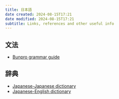 ```yaml
---
title: 日本語
date created: 2024-08-15T17:21  
date modified: 2024-08-15T17:21 
subtitle: Links, references and other useful info
---
```



## 文法

 - [Bunpro grammar guide](https://bunpro.jp/grammar_points)


## 辞典

 - [Japanese-Japanese dictionary](https://dictionary.goo.ne.jp/)
 - [Japanese-English dictionary](https://jisho.org/)


